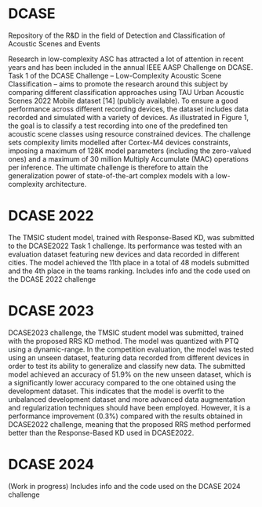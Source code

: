 # DCASE
Repository of the R&D in the field of Detection and Classification of Acoustic Scenes and Events

Research in low-complexity ASC has attracted a lot of attention in recent years and has been included in the annual IEEE AASP Challenge on DCASE. Task 1 of the DCASE Challenge – Low-Complexity Acoustic Scene Classification – aims to promote the research around this subject by comparing different classification approaches using
TAU Urban Acoustic Scenes 2022 Mobile dataset [14] (publicly available). To ensure a good performance across different recording devices, the dataset includes data recorded and simulated with a variety of devices. As illustrated in Figure 1, the goal is to classify a test recording into one of the predefined ten acoustic scene classes using resource constrained devices. The challenge sets complexity limits modelled after Cortex-M4 devices constraints, imposing a maximum of 128K model parameters (including the zero-valued ones) and a maximum of 30 million Multiply Accumulate (MAC) operations per inference. The ultimate challenge is therefore to attain the generalization
power of state-of-the-art complex models with a low-complexity architecture.

# DCASE 2022
The TMSIC student model, trained with Response-Based KD, was submitted to the DCASE2022 Task 1 challenge. Its performance was tested with an evaluation dataset featuring new devices and data recorded in different cities. The model achieved the 11th place in a total of 48 models submitted and the 4th place in the teams ranking.
Includes info and the code used on the DCASE 2022 challenge

# DCASE 2023 
DCASE2023 challenge, the TMSIC student model was submitted, trained with the proposed RRS KD method. The model was quantized with PTQ using a dynamic-range. In the competition evaluation, the model was tested using an unseen dataset, featuring data recorded from different devices in order to test its ability to generalize and classify new data. The submitted model achieved an accuracy of 51.9% on the new unseen dataset, which is a significantly lower accuracy compared to the one obtained using the development dataset. This indicates that the model is overfit to the unbalanced development dataset and more advanced data augmentation and regularization techniques should have been employed. However, it is a performance improvement (0.3%) compared with the results obtained in DCASE2022 challenge, meaning that the proposed RRS method performed better than the Response-Based KD used in DCASE2022.


# DCASE 2024 
(Work in progress)
Includes info and the code used on the DCASE 2024 challenge
